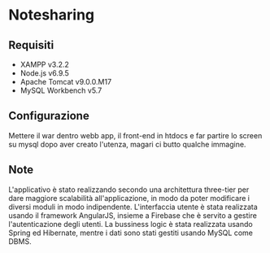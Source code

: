 # Notesharing

## Requisiti
* XAMPP v3.2.2
* Node.js v6.9.5
* Apache Tomcat v9.0.0.M17
* MySQL Workbench v5.7
	
## Configurazione
Mettere il war dentro webb app, il front-end in htdocs e far partire lo screen su mysql dopo aver creato l'utenza, magari ci butto qualche immagine.


## Note
L'applicativo è stato realizzando secondo una architettura three-tier per dare maggiore scalabilità all'applicazione, in modo da poter modificare i diversi moduli in modo indipendente.
L'interfaccia utente è stata realizzata usando il framework AngularJS, insieme a Firebase che è servito a gestire l'autenticazione degli utenti.
La bussiness logic è stata realizzata usando Spring ed Hibernate, mentre i dati sono stati gestiti usando MySQL come DBMS.


